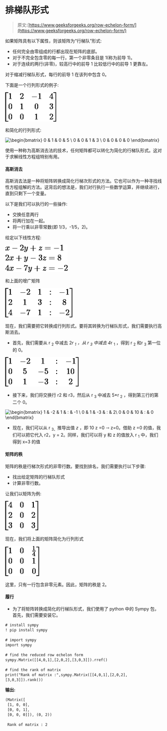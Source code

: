 # 排梯队形式

> 原文:[https://www.geeksforgeeks.org/row-echelon-form/](https://www.geeksforgeeks.org/row-echelon-form/)

如果矩阵具有以下属性，则该矩阵为“行梯队”形式:

*   任何完全由零组成的行都出现在矩阵的底部。
*   对于不完全包含零的每一行，第一个非零条目是 1(称为前导 1)。
*   对于连续的两行(非零)，较高行中的前导 1 比较低行中的前导 1 更靠左。

对于缩减行梯队形式，每行的前导 1 在该列中包含 0。

下面是一个行列形式的例子:

![\begin{bmatrix} 1 & 2 & -1  & 4 \\ 0 & 1 &  0 & 3 \\ 0 & 0 &  1 & 2 \end{bmatrix}](img/c60ea406e117a59ff492f201e078aa65.png "Rendered by QuickLaTeX.com")

和简化的行列形式:

![\begin{bmatrix} 0 & 1 & 0  & 5 \\ 0 & 0 &  1 & 3 \\ 0 & 0 &  0 & 0 \end{bmatrix}](img/6e044cd03fde469b72c6829a7aed12f0.png "Rendered by QuickLaTeX.com")

使用一种称为高斯消去法的技术，任何矩阵都可以转化为简化的行梯队形式。这对于求解线性方程组特别有用。

#### **高斯消去**

高斯消去法是一种将矩阵转换成简化行梯次形式的方法。它也可以作为一种寻找线性方程组解的方法。这背后的想法是，我们对行执行一些数学运算，并继续进行，直到只剩下一个变量。

以下是我们可以执行的一些操作:

*   交换任意两行
*   将两行加在一起。
*   将一行乘以非零常数(即 1/3，-1/5，2)。

给定以下线性方程:

![x - 2y + z = -1 \\ 2x + y - 3z = 8 \\ 4x - 7y + z = -2](img/8f8f3403d35bdabd48c5bbac73135c71.png "Rendered by QuickLaTeX.com")

和上面的增广矩阵

![\begin{bmatrix} 1 & -2 &  1 & : & -1 \\ 2 &  1 &  3 & : & 8\\ 4 & -7 &  1 & : & -2 \end{bmatrix}](img/9ca2cf582e3a822ab3accde9876ffdd6.png "Rendered by QuickLaTeX.com")

现在，我们需要把它转换成行列形式。要将其转换为行梯队形式，我们需要执行高斯消去。

*   首先，我们需要从 r <sub>2</sub> 中减去 2*r <sub>1</sub> ，从 r <sub>3</sub> 中减去 4*r <sub>1</sub> ，得到 r <sub>2</sub> 和r <sub>3</sub> 第一位的 0。

![\begin{bmatrix} 1 & -2 &  1 & : & -1 \\ 0 &  5 &  -5 & : & 10\\ 0 &  1 &  -3 & : & 2 \end{bmatrix}](img/355891bb57ae2056adbe2b7ff98aa342.png "Rendered by QuickLaTeX.com")

*   接下来，我们将交换行 r2 和 r3，然后从 r <sub>3</sub> 中减去 5*r <sub>2</sub> ，得到第三行的第二个 0。

![\begin{bmatrix} 1 & -2 &  1 & : & -1 \\ 0 &  1 &  -3 & : & 2\\ 0 &  0 &  10 & : & 0 \end{bmatrix}](img/428692f941d8253ee304c4e7c1951261.png "Rendered by QuickLaTeX.com")

*   现在，我们可以从 r <sub>3、</sub>推导出值 *z* ，即 10 z =0 ⇾ z=0。借助 z =0 的值，我们可以把它代入 r2，y = 2。同样，我们可以将 y 和 z 的值放入 r <sub>1</sub> 中，我们得到 x=3 的值

#### **矩阵的秩**

矩阵的秩是行梯次形式的非零行数。要找到排名，我们需要执行以下步骤:

*   找出给定矩阵的行梯队形式
*   计算非零行数。

让我们以矩阵为例:

![\begin{bmatrix} 4 & 0 & 1\\   2 & 0 & 2\\   3 & 0 & 3 \end{bmatrix}](img/50d779cd3c8424c09aee6676ebdeb263.png "Rendered by QuickLaTeX.com")

现在，我们将上面的矩阵简化为行列形式

![\begin{bmatrix} 1 & 0 & \frac{1}{4}\\   0 & 0 & 1\\   0 & 0 & 0 \end{bmatrix}](img/9873af20703a8a3e947cd194b9110672.png "Rendered by QuickLaTeX.com")

这里，只有一行包含非零元素。因此，矩阵的秩是 2。

#### 履行

*   为了将矩阵转换成简化的行梯队形式，我们使用了 python 中的 Sympy 包，首先，我们需要安装它。

```
# install sympy
! pip install sympy

# import sympy
import sympy

# find the reduced row echelon form
sympy.Matrix([[4,0,1],[2,0,2],[3,0,3]]).rref()

# find the rank of matrix
print("Rank of matrix :",sympy.Matrix([[4,0,1],[2,0,2],[3,0,3]]).rank())
```

**输出:**

```
(Matrix([
 [1, 0, 0],
 [0, 0, 1],
 [0, 0, 0]]), (0, 2))

 Rank of matrix : 2
```